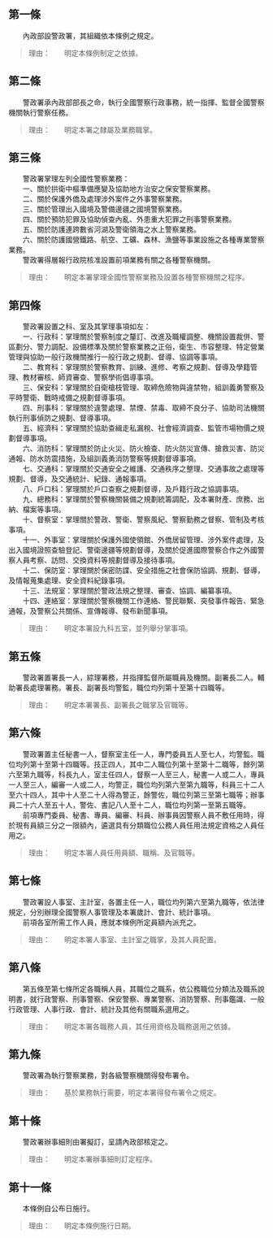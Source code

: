 第一條 
-------
　　內政部設警政署，其組織依本條例之規定。  
> 理由：　　明定本條例制定之依據。



第二條 
-------
　　警政署承內政部部長之命，執行全國警察行政事務，統一指揮、監督全國警察機關執行警察任務。  
> 理由：　　明定本署之隸屬及業務職掌。



第三條 
-------
　　警政署掌理左列全國性警察業務：  
　　一、關於拱衛中樞準備應變及協助地方治安之保安警察業務。  
　　二、關於保護外僑及處理涉外案件之外事警察業務。  
　　三、關於管理出入國境及警備邊疆之國境警察業務。  
　　四、關於預防犯罪及協助偵查內亂、外患重大犯罪之刑事警察業務。  
　　五、關於防護連跨數省河湖及警衛領海之水上警察業務。  
　　六、關於防護國營鐵路、航空、工礦、森林、漁鹽等事業設施之各種專業警察業務。  
　　警政署得層報行政院核准設置前項業務有關之各種警察機關。  
> 理由：　　明定本署掌理全國性警察業務及設置各種警察機關之程序。



第四條 
-------
　　警政署設置之科、室及其掌理事項如左：  
　　一、行政科：掌理關於警察制度之釐訂、改進及職權調整、機關設置裁併、警區劃分、警力調配、設備標準及關於警察業務之正俗，衛生、市容整理、特定營業管理與協助一般行政機關推行一般行政之規劃、督導、協調等事項。  
　　二、教育科：掌理關於警察教育、訓練、進修、考察之規劃、督導及學籍管理、教材審核、師資審查、警察學術倡導事項。  
　　三、保安科：掌理關於自衛槍枝管理、取締危險物與違禁物，組訓義勇警察及平時警衛、戰時戒備之規劃督導事項。  
　　四、刑事科：掌理關於違警處理、禁煙、禁毒、取締不良分子、協助司法機關執行刑事偵防之規劃、督導事項。  
　　五、經濟科：掌理關於協助查緝走私漏稅、社會經濟調查、監管市場物價之規劃督導事項。  
　　六、消防科：掌理關於防止火災、防火檢查、防火防災宣傳、搶救災害、防災通報、防水防震措施，及組訓義勇消防警察等規劃督導事項。  
　　七、交通科：掌理關於交通安全之維護、交通秩序之整理、交通事故之處理等規劃、督導，及交通統計、紀錄、通報事項。  
　　八、戶口科：掌理關於戶口查察之規劃督導，及戶籍行政之協調事項。  
　　九、總務科：掌理關於警察機關裝備之規劃統籌調配，及本署財產、庶務、出納、檔案等事項。  
　　十、督察室：掌理關於警政、警衛、警察風紀、警察勤務之督察、管制及考核事項。  
　　十一、外事室：掌理關於保護外國使領館、外僑居留管理、涉外案件處理，及出入國境證照查驗登記、警衛邊疆等規劃督導，及關於促進國際警察合作之外國警察人員考察、訪問、交換資料等規劃督導及接待事項。  
　　十二、保防室：掌理關於保密防諜、安全措施之社會保防協調、規劃、督導，及情報蒐集處理、安全資料紀錄事項。  
　　十三、法規室：掌理關於警政法規之整理、審查、協調、編纂事項。  
　　十四、連絡室：掌理關於警察機關工作連絡、警民聯繫、突發事件報告、緊急通報，及警察公共關係、宣傳報導、發布新聞事項。  
> 理由：　　明定本署設九科五室，並列舉分掌事項。



第五條 
-------
　　警政署置署長一人，綜理署務，并指揮監督所屬職員及機關。副署長二人。輔助署長處理署務。署長、副署長均警監，職位均列第十至第十四職等。  
> 理由：　　明定本署署長、副署長之職掌及官職等。



第六條 
-------
　　警政署置主任秘書一人，督察室主任一人，專門委員五人至七人，均警監。職位均列第十至第十四職等。技正四人，其中二人職位列第十至第十二職等，餘列第六至第九職等，科長九人，室主任四人，督察一人至三人，秘書一人或二人，專員一人至三人，編審一人或二人，均警正，職位均列第六至第九職等，科員三十二人至六十四人，其中十人至二十人得為警正，餘警佐，職位列第三至第七職等；辦事員二十六人至五十人，警佐、書記八人至十二人，職位均列第一至第五職等。  
　　前項專門委員、秘書、專員、編審、科員、辦事員因警察人員不敷任用時，得於現有員額三分之一限額內，遴選具有分類職位公務人員任用法規定資格之人員任用之。  
> 理由：　　明定本署人員任用員額、職稱、及官職等。



第七條 
-------
　　警政署設人事室、主計室，各置主任一人，職位均列第六至第九職等，依法律規定，分別辦理全國警察人事管理及本署歲計、會計、統計事項。  
　　前項各室所需工作人員，應就本條例所定員額內派充之。  
> 理由：　　明定本署人事室、主計室之職掌，及其人員配置。



第八條 
-------
　　第五條至第七條所定各職稱人員，其職位之職系，依公務職位分類法及職系說明書，就行政警察、刑事警察、保安警察、專業警察、消防警察、刑事鑑識、一般行政管理、人事行政、會計、統計及其他有關職系選用之。  
> 理由：　　明定本署各職務人員，其任用資格及職務選用之依據。



第九條 
-------
　　警政署為執行警察業務，對各級警察機關得發布署令。  
> 理由：　　基於業務執行需要，明定本署得發布署令之規定。



第十條 
-------
　　警政署辦事細則由署擬訂，呈請內政部核定之。  
> 理由：　　明定本署辦事細則訂定程序。



第十一條 
---------
　　本條例自公布日施行。  
> 理由：　　明定本條例施行日期。